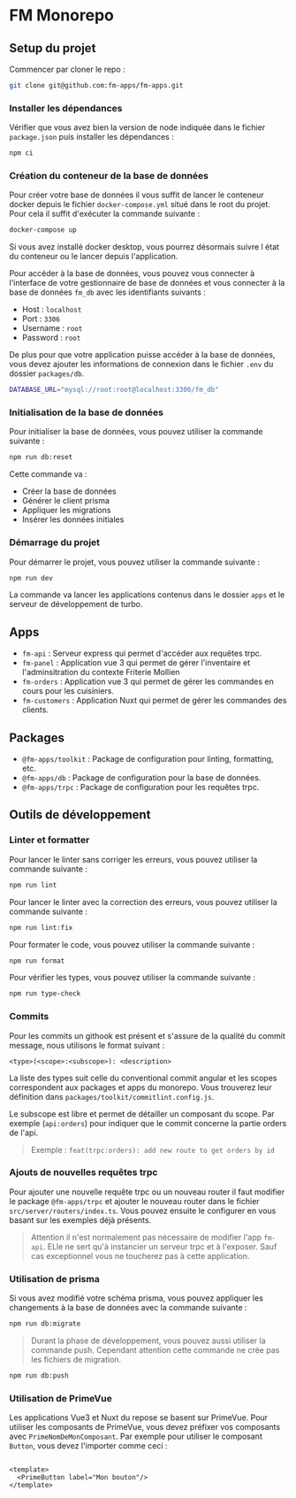 # FM Monorepo

## Setup du projet

Commencer par cloner le repo :

```bash
git clone git@github.com:fm-apps/fm-apps.git
```

### Installer les dépendances

Vérifier que vous avez bien la version de node indiquée dans le fichier `package.json` puis installer les dépendances :

```bash
npm ci
```

### Création du conteneur de la base de données

Pour créer votre base de données il vous suffit de lancer le conteneur docker depuis le fichier `docker-compose.yml`
situé dans le root du projet. Pour cela il suffit d'exécuter la commande suivante :

```bash
docker-compose up
```

Si vous avez installé docker desktop, vous pourrez désormais suivre l état du conteneur ou le lancer depuis
l'application.

Pour accéder à la base de données, vous pouvez vous connecter à l'interface de votre gestionnaire de base de données et
vous connecter à la base de données `fm_db` avec les identifiants suivants :

- Host : `localhost`
- Port : `3306`
- Username : `root`
- Password : `root`

De plus pour que votre application puisse accéder à la base de données, vous devez ajouter les informations de connexion
dans le fichier `.env` du dossier `packages/db`.

```bash
DATABASE_URL="mysql://root:root@localhost:3306/fm_db"
```

### Initialisation de la base de données

Pour initialiser la base de données, vous pouvez utiliser la commande suivante :

```bash
npm run db:reset
```

Cette commande va :

- Créer la base de données
- Générer le client prisma
- Appliquer les migrations
- Insérer les données initiales

### Démarrage du projet

Pour démarrer le projet, vous pouvez utiliser la commande suivante :

```bash
npm run dev
```

La commande va lancer les applications contenus dans le dossier `apps` et le serveur de développement de turbo.

## Apps

- `fm-api` : Serveur express qui permet d'accéder aux requêtes trpc.
- `fm-panel` : Application vue 3 qui permet de gérer l'inventaire et l'adminsitration du contexte Friterie Mollien
- `fm-orders` : Application vue 3 qui permet de gérer les commandes en cours pour les cuisiniers.
- `fm-customers` : Application Nuxt qui permet de gérer les commandes des clients.

## Packages

- `@fm-apps/toolkit` : Package de configuration pour linting, formatting, etc.
- `@fm-apps/db` : Package de configuration pour la base de données.
- `@fm-apps/trpc` : Package de configuration pour les requêtes trpc.

## Outils de développement

### Linter et formatter

Pour lancer le linter sans corriger les erreurs, vous pouvez utiliser la commande suivante :

```bash
npm run lint
```

Pour lancer le linter avec la correction des erreurs, vous pouvez utiliser la commande suivante :

```bash
npm run lint:fix
```

Pour formater le code, vous pouvez utiliser la commande suivante :

```bash
npm run format
```

Pour vérifier les types, vous pouvez utiliser la commande suivante :

```bash
npm run type-check
```

### Commits

Pour les commits un githook est présent et s'assure de la qualité du commit message, nous utilisons le format suivant :

```
<type>(<scope>:<subscope>): <description>
```

La liste des types suit celle du conventional commit angular et les scopes correspondent aux packages et apps du
monorepo. Vous trouverez leur définition dans `packages/toolkit/commitlint.config.js`.

Le subscope est libre et permet de détailler un composant du scope. Par exemple (`api:orders`) pour indiquer que le
commit concerne la partie orders de l'api.

> Exemple : `feat(trpc:orders): add new route to get orders by id`

### Ajouts de nouvelles requêtes trpc

Pour ajouter une nouvelle requête trpc ou un nouveau router il faut modifier le package `@fm-apps/trpc` et ajouter le
nouveau router dans le fichier `src/server/routers/index.ts`. Vous pouvez ensuite le configurer en vous basant sur les
exemples déjà présents.

> Attention il n'est normalement pas nécessaire de modifier l'app `fm-api`. ELle ne sert qu'à instancier un serveur trpc
> et à l'exposer. Sauf cas exceptionnel vous ne toucherez pas à cette application.

### Utilisation de prisma

Si vous avez modifié votre schéma prisma, vous pouvez appliquer les changements à la base de données avec la commande
suivante :

```bash
npm run db:migrate
```

> Durant la phase de développement, vous pouvez aussi utiliser la commande push. Cependant attention cette commande ne
> crée pas les fichiers de migration.

```bash
npm run db:push
```

### Utilisation de PrimeVue

Les applications Vue3 et Nuxt du repose se basent sur PrimeVue. Pour utiliser les composants de PrimeVue, vous devez
préfixer vos composants avec `PrimeNomDeMonComposant`. Par exemple pour utiliser le composant `Button`, vous devez
l'importer comme ceci :

```vue

<template>
  <PrimeButton label="Mon bouton"/>
</template>
```
